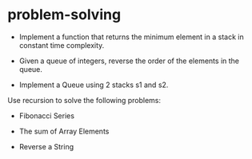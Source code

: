 # problem-solving



* Implement a function that returns the minimum element in a stack in constant time complexity.

* Given a queue of integers, reverse the order of the elements in the queue.

* Implement a Queue using 2 stacks s1 and s2.


Use recursion to solve the following problems:

* Fibonacci Series

* The sum of Array Elements

* Reverse a String
